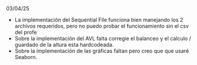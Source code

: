 03/04/25
- La implementación del Sequential File funciona bien manejando los 2 archivos requeridos, pero no puedo probar el funcionamiento sin el csv del profe
- Sobre la implementación del AVL falta corregie el balanceo y el calculo / guardado de la altura esta hardcodeada.
- Sobre la implementación de las gráficas faltan pero creo que que usaré Seaborn.
